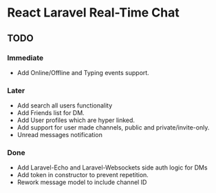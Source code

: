 # React Laravel Real-Time Chat

## TODO

### Immediate
- Add Online/Offline and Typing events support.

### Later
- Add search all users functionality
- Add Friends list for DM.
- Add User profiles which are hyper linked.
- Add support for user made channels, public and private/invite-only.
- Unread messages notification

### Done
  - Add Laravel-Echo and Laravel-Websockets side auth logic for DMs
  - Add token in constructor to prevent repetition.
  - Rework message model to include channel ID
